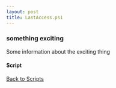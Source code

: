 ```yaml
---
layout: post
title: LastAccess.ps1
---
```


### something exciting

Some information about the exciting thing

#### Script

<script src="https://gist-it.appspot.com/github.com/BanterBoy/scripts-blog/blob/master/PowerShell/scripts/fileManagement/LastAccess.ps1"></script>

<a href="/menu/_pages/scripts.html">Back to Scripts</a>
